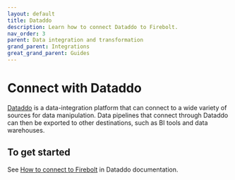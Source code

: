 ```yaml
---
layout: default
title: Dataddo
description: Learn how to connect Dataddo to Firebolt.
nav_order: 3
parent: Data integration and transformation
grand_parent: Integrations
great_grand_parent: Guides
---
```


# Connect with Dataddo

[Dataddo](https://www.dataddo.com/) is a data-integration platform that can connect to a wide variety of sources for data manipulation. Data pipelines that connect through Dataddo can then be exported to other destinations, such as BI tools and data warehouses.

## To get started

See [How to connect to Firebolt](https://docs.dataddo.com/firebolt) in Dataddo documentation.
